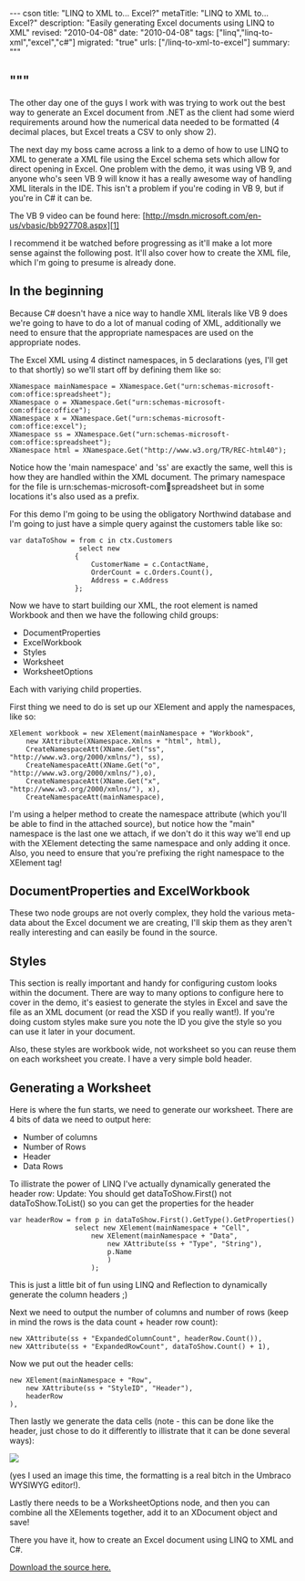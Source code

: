 --- cson
title: "LINQ to XML to... Excel?"
metaTitle: "LINQ to XML to... Excel?"
description: "Easily generating Excel documents using LINQ to XML"
revised: "2010-04-08"
date: "2010-04-08"
tags: ["linq","linq-to-xml","excel","c#"]
migrated: "true"
urls: ["/linq-to-xml-to-excel"]
summary: """

"""
---
The other day one of the guys I work with was trying to work out the best way to generate an Excel document from .NET as the client had some wierd requirements around how the numerical data needed to be formatted (4 decimal places, but Excel treats a CSV to only show 2).

The next day my boss came across a link to a demo of how to use LINQ to XML to generate a XML file using the Excel schema sets which allow for direct opening in Excel.
One problem with the demo, it was using VB 9, and anyone who's seen VB 9 will know it has a really awesome way of handling XML literals in the IDE. This isn't a problem if you're coding in VB 9, but if you're in C# it can be.

The VB 9 video can be found here: [http://msdn.microsoft.com/en-us/vbasic/bb927708.aspx][1]

I recommend it be watched before progressing as it'll make a lot more sense against the following post. It'll also cover how to create the XML file, which I'm going to presume is already done.

## In the beginning ##

Because C# doesn't have a nice way to handle XML literals like VB 9 does we're going to have to do a lot of manual coding of XML, additionally we need to ensure that the appropriate namespaces are used on the appropriate nodes.

The Excel XML using 4 distinct namespaces, in 5 declarations (yes, I'll get to that shortly) so we'll start off by defining them like so:

    XNamespace mainNamespace = XNamespace.Get("urn:schemas-microsoft-com:office:spreadsheet");
    XNamespace o = XNamespace.Get("urn:schemas-microsoft-com:office:office");
    XNamespace x = XNamespace.Get("urn:schemas-microsoft-com:office:excel");
    XNamespace ss = XNamespace.Get("urn:schemas-microsoft-com:office:spreadsheet");
    XNamespace html = XNamespace.Get("http://www.w3.org/TR/REC-html40");

Notice how the 'main namespace' and 'ss' are exactly the same, well this is how they are handled within the XML document. The primary namespace for the file is urn:schemas-microsoft-com:office:spreadsheet but in some locations it's also used as a prefix.

For this demo I'm going to be using the obligatory Northwind database and I'm going to just have a simple query against the customers table like so:

	var dataToShow = from c in ctx.Customers
					 select new
					{
						CustomerName = c.ContactName,
						OrderCount = c.Orders.Count(),
						Address = c.Address
					};

Now we have to start building our XML, the root element is named Workbook and then we have the following child groups:

* DocumentProperties
* ExcelWorkbook
* Styles
* Worksheet
* WorksheetOptions

Each with variying child properties.

First thing we need to do is set up our XElement and apply the namespaces, like so:

	XElement workbook = new XElement(mainNamespace + "Workbook",
		new XAttribute(XNamespace.Xmlns + "html", html),
		CreateNamespaceAtt(XName.Get("ss", "http://www.w3.org/2000/xmlns/"), ss),
		CreateNamespaceAtt(XName.Get("o", "http://www.w3.org/2000/xmlns/"),o),
		CreateNamespaceAtt(XName.Get("x", "http://www.w3.org/2000/xmlns/"), x),
		CreateNamespaceAtt(mainNamespace),

I'm using a helper method to create the namespace attribute (which you'll be able to find in the attached source), but notice how the "main" namespace is the last one we attach, if we don't do it this way we'll end up with the XElement detecting the same namespace and only adding it once. Also, you need to ensure that you're prefixing the right namespace to the XElement tag!

## DocumentProperties and ExcelWorkbook ##

These two node groups are not overly complex, they hold the various meta-data about the Excel document we are creating, I'll skip them as they aren't really interesting and can easily be found in the source.

## Styles ##

This section is really important and handy for configuring custom looks within the document. There are way to many options to configure here to cover in the demo, it's easiest to generate the styles in Excel and save the file as an XML document (or read the XSD if you really want!). If you're doing custom styles make sure you note the ID you give the style so you can use it later in your document.

Also, these styles are workbook wide, not worksheet so you can reuse them on each worksheet you create. I have a very simple bold header.

## Generating a Worksheet ##

Here is where the fun starts, we need to generate our worksheet. There are 4 bits of data we need to output here:

* Number of columns
* Number of Rows
* Header
* Data Rows

To illistrate the power of LINQ I've actually dynamically generated the header row:
Update: You should get dataToShow.First() not dataToShow.ToList() so you can get the properties for the header

	var headerRow = from p in dataToShow.First().GetType().GetProperties()
					select new XElement(mainNamespace + "Cell",
						new XElement(mainNamespace + "Data",
							new XAttribute(ss + "Type", "String"), 
							p.Name
							)
						);

This is just a little bit of fun using LINQ and Reflection to dynamically generate the column headers ;)

Next we need to output the number of columns and number of rows (keep in mind the rows is the data count + header row count):

	new XAttribute(ss + "ExpandedColumnCount", headerRow.Count()),
	new XAttribute(ss + "ExpandedRowCount", dataToShow.Count() + 1),

Now we put out the header cells:

	new XElement(mainNamespace + "Row",
		new XAttribute(ss + "StyleID", "Header"),
		headerRow
	),

Then lastly we generate the data cells (note - this can be done like the header, just chose to do it differently to illistrate that it can be done several ways):

![][2]

(yes I used an image this time, the formatting is a real bitch in the Umbraco WYSIWYG editor!).

Lastly there needs to be a WorksheetOptions node, and then you can combine all the XElements together, add it to an XDocument object and save!

There you have it, how to create an Excel document using LINQ to XML and C#.

[Download the source here.][3]


  [1]: http://msdn.microsoft.com/en-us/vbasic/bb927708.aspx
  [2]: http://www.aaron-powell.com/get/media/1198/linq_to_excel001.png
  [3]: /get/csharp/excelgenerator.zip